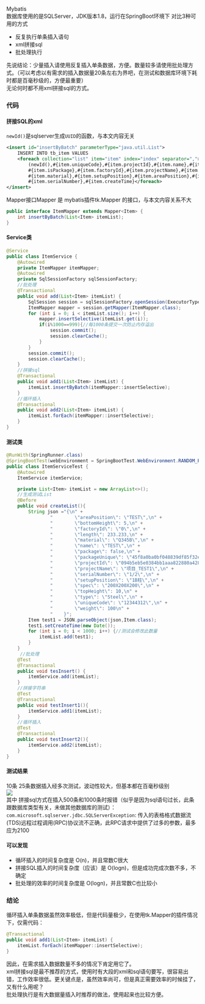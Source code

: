 Mybatis<br />数据库使用的是SQLServer，JDK版本1.8，运行在SpringBoot环境下 对比3种可用的方式

- 反复执行单条插入语句
- xml拼接sql
- 批处理执行

先说结论：少量插入请使用反复插入单条数据，方便。数量较多请使用批处理方式。（可以考虑以有需求的插入数据量20条左右为界吧，在测试和数据库环境下耗时都是百毫秒级的，方便最重要）<br />无论何时都不用xml拼接sql的方式。
<a name="sfjtL"></a>
### 代码
<a name="gpCq3"></a>
#### 拼接SQL的xml
`newId()`是sqlserver生成`UUID`的函数，与本文内容无关
```xml
<insert id="insertByBatch" parameterType="java.util.List">
    INSERT INTO tb_item VALUES
    <foreach collection="list" item="item" index="index" separator=",">
        (newId(),#{item.uniqueCode},#{item.projectId},#{item.name},#{item.type},#{item.packageUnique},
        #{item.isPackage},#{item.factoryId},#{item.projectName},#{item.spec},#{item.length},#{item.weight},
        #{item.material},#{item.setupPosition},#{item.areaPosition},#{item.bottomHeight},#{item.topHeight},
        #{item.serialNumber},#{item.createTime}</foreach>
</insert>
```
Mapper接口Mapper 是 mybatis插件tk.Mapper 的接口，与本文内容关系不大
```java
public interface ItemMapper extends Mapper<Item> {
    int insertByBatch(List<Item> itemList);
}
```
<a name="XKJ4r"></a>
#### Service类
```java
@Service
public class ItemService {
    @Autowired
    private ItemMapper itemMapper;
    @Autowired
    private SqlSessionFactory sqlSessionFactory;
    //批处理
    @Transactional
    public void add(List<Item> itemList) {
        SqlSession session = sqlSessionFactory.openSession(ExecutorType.BATCH,false);
        ItemMapper mapper = session.getMapper(ItemMapper.class);
        for (int i = 0; i < itemList.size(); i++) {
            mapper.insertSelective(itemList.get(i));
            if(i%1000==999){//每1000条提交一次防止内存溢出
                session.commit();
                session.clearCache();
            }
        }
        session.commit();
        session.clearCache();
    }
    //拼接sql
    @Transactional
    public void add1(List<Item> itemList) {
        itemList.insertByBatch(itemMapper::insertSelective);
    }
    //循环插入
    @Transactional
    public void add2(List<Item> itemList) {
        itemList.forEach(itemMapper::insertSelective);
    }
}
```
<a name="iP7QX"></a>
#### 测试类
```java
@RunWith(SpringRunner.class)
@SpringBootTest(webEnvironment = SpringBootTest.WebEnvironment.RANDOM_PORT, classes = ApplicationBoot.class)
public class ItemServiceTest {
    @Autowired
    ItemService itemService;

    private List<Item> itemList = new ArrayList<>();
    //生成测试List
    @Before 
    public void createList(){
        String json ="{\n" +
                "        \"areaPosition\": \"TEST\",\n" +
                "        \"bottomHeight\": 5,\n" +
                "        \"factoryId\": \"0\",\n" +
                "        \"length\": 233.233,\n" +
                "        \"material\": \"Q345B\",\n" +
                "        \"name\": \"TEST\",\n" +
                "        \"package\": false,\n" +
                "        \"packageUnique\": \"45f8a0ba0bf048839df85f32ebe5bb81\",\n" +
                "        \"projectId\": \"094b5eb5e0384bb1aaa822880a428b6d\",\n" +
                "        \"projectName\": \"项目_TEST1\",\n" +
                "        \"serialNumber\": \"1/2\",\n" +
                "        \"setupPosition\": \"1B柱\",\n" +
                "        \"spec\": \"200X200X200\",\n" +
                "        \"topHeight\": 10,\n" +
                "        \"type\": \"Steel\",\n" +
                "        \"uniqueCode\": \"12344312\",\n" +
                "        \"weight\": 100\n" +
                "    }";
        Item test1 = JSON.parseObject(json,Item.class);
        test1.setCreateTime(new Date());
        for (int i = 0; i < 1000; i++) {//测试会修改此数量
            itemList.add(test1);
        }
    }
     //批处理
    @Test
    @Transactional
    public void tesInsert() {
        itemService.add(itemList);
    }
    //拼接字符串
    @Test
    @Transactional
    public void testInsert1(){
        itemService.add1(itemList);
    }
    //循环插入
    @Test
    @Transactional
    public void testInsert2(){
        itemService.add2(itemList);
    }
}
```
<a name="MMqf5"></a>
#### 测试结果
10条 25条数据插入经多次测试，波动性较大，但基本都在百毫秒级别<br />![](https://cdn.nlark.com/yuque/0/2021/webp/396745/1630991723396-24ad4d88-08dc-4227-8b0a-6cc265466fd6.webp#clientId=uc473a5e2-abba-4&from=paste&id=u6dbe7dca&originHeight=296&originWidth=1080&originalType=url&ratio=1&status=done&style=shadow&taskId=ufeeb7458-27ac-46a9-9e8f-55cae672ba9)<br />其中 拼接sql方式在插入500条和1000条时报错（似乎是因为sql语句过长，此条跟数据库类型有关，未做其他数据库的测试）：`com.microsoft.sqlserver.jdbc.SQLServerException`: 传入的表格格式数据流(TDS)远程过程调用(RPC)协议流不正确，此RPC请求中提供了过多的参数，最多应为2100
<a name="NFbSk"></a>
#### 可以发现

- 循环插入的时间复杂度是 O(n)，并且常数C很大
- 拼接SQL插入的时间复杂度（应该）是 O(logn)，但是成功完成次数不多，不确定
- 批处理的效率的时间复杂度是 O(logn)，并且常数C也比较小
<a name="weC6B"></a>
### 结论
循环插入单条数据虽然效率极低，但是代码量极少，在使用tk.Mapper的插件情况下，仅需代码：
```java
@Transactional
public void add1(List<Item> itemList) {
    itemList.forEach(itemMapper::insertSelective);
}
```
因此，在需求插入数据数量不多的情况下肯定用它了。<br />xml拼接sql是最不推荐的方式，使用时有大段的xml和sql语句要写，很容易出错，工作效率很低。更关键点是，虽然效率尚可，但是真正需要效率的时候挂了，又有什么用呢？<br />批处理执行是有大数据量插入时推荐的做法，使用起来也比较方便。
